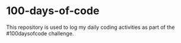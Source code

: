 # 100-days-of-code
This repository is used to log my daily coding activities as part of the #100daysofcode challenge.
